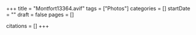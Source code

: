 +++
title = "Montfort13364.avif"
tags = ["Photos"]
categories = []
startDate = ""
draft = false
pages = []

citations = []
+++
